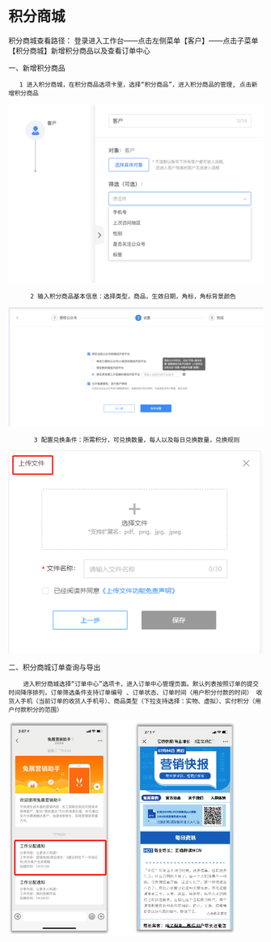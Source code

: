 # 积分商城

积分商城查看路径： 登录进入工作台——点击左侧菜单【客户】——点击子菜单【积分商城】新增积分商品以及查看订单中心

一、新增积分商品

       1 进入积分商城，在积分商品选项卡里，选择“积分商品”，进入积分商品的管理, 点击新增积分商品 

![](../.gitbook/assets/image%20%28281%29.png)

          2 输入积分商品基本信息：选择类型，商品，生效日期，角标，角标背景颜色 

![](../.gitbook/assets/image%20%28378%29.png)

           3 配置兑换条件：所需积分，可兑换数量，每人以及每日兑换数量，兑换规则

![](../.gitbook/assets/image%20%28299%29.png)

二、积分商城订单查询与导出

        进入积分商城选择“订单中心”选项卡，进入订单中心管理页面。默认列表按照订单的提交时间降序排列，订单筛选条件支持订单编号 、订单状态、订单时间（用户积分付款的时间） 收货人手机（当前订单的收货人手机号）、商品类型（下拉支持选择：实物、虚拟）、实付积分（用户付款积分的范围） 

![](../.gitbook/assets/image%20%28127%29.png)





